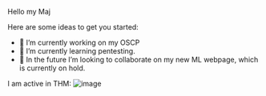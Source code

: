 Hello my Maj

Here are some ideas to get you started:

- 🔭 I’m currently working on my OSCP
- 🌱 I’m currently learning pentesting.
- 👯 In the future I’m looking to collaborate on my new ML webpage, which is currently on hold.

I am active in THM:
![image](https://github.com/user-attachments/assets/235d12f8-1ba2-4a07-ab4c-2f1e35ebe68e)
